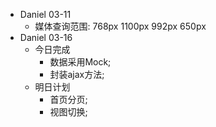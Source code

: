 - Daniel 03-11
  - 媒体查询范围:
    768px 1100px 992px 650px
- Daniel 03-16
  - 今日完成
    - 数据采用Mock;
    - 封装ajax方法;
  - 明日计划
    - 首页分页;
    - 视图切换;
